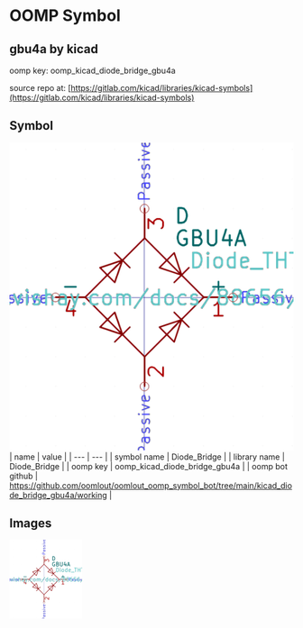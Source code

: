 # OOMP Symbol  
## gbu4a  by kicad  
  
oomp key: oomp_kicad_diode_bridge_gbu4a  
  
source repo at: [https://gitlab.com/kicad/libraries/kicad-symbols](https://gitlab.com/kicad/libraries/kicad-symbols)  
## Symbol  
  
[![working.png](working_600.png)](working.png)  
| name | value | 
| --- | --- | 
| symbol name | Diode_Bridge | 
| library name | Diode_Bridge | 
| oomp key | oomp_kicad_diode_bridge_gbu4a | 
| oomp bot github | https://github.com/oomlout/oomlout_oomp_symbol_bot/tree/main/kicad_diode_bridge_gbu4a/working | 
## Images  
  
[![working.png](working_140.png)](working.png)  
